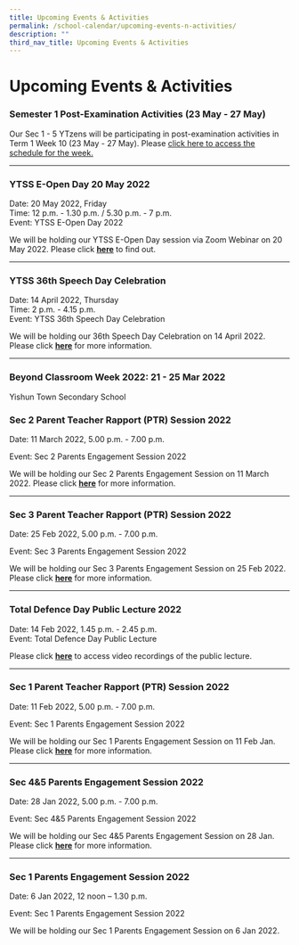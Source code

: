```yaml
---
title: Upcoming Events & Activities
permalink: /school-calendar/upcoming-events-n-activities/
description: ""
third_nav_title: Upcoming Events & Activities
---
```

# **Upcoming Events & Activities**

  

### Semester 1 Post-Examination Activities (23 May - 27 May)

Our Sec 1 - 5 YTzens will be participating in post-examination activities in Term 1 Week 10 (23 May - 27 May). Please [click here to access the schedule for the week.](https://yishuntownsec.moe.edu.sg/school-calendar/upcoming-events-n-activities/semester-1-post-exam-activities-23-may-27-may)  
  

* * *

### YTSS E-Open Day 20 May 2022

Date: 20 May 2022, Friday   
Time: 12 p.m. - 1.30 p.m. / 5.30 p.m. - 7 p.m.   
Event: YTSS E-Open Day 2022   
  
We will be holding our YTSS E-Open Day session via Zoom Webinar on 20 May 2022. Please click [**here**](https://yishuntownsec-moe-edu-sg-admin.cwp.sg/school-calendar/ytss-e-open-day-and-dsa-information-2022) to find out.  
  

* * *

  

### YTSS 36th Speech Day Celebration

Date: 14 April 2022, Thursday  
Time: 2 p.m. - 4.15 p.m.   
Event: YTSS 36th Speech Day Celebration   
  
We will be holding our 36th Speech Day Celebration on 14 April 2022. Please click **[here](https://yishuntownsec-moe-edu-sg-admin.cwp.sg/school-calendar/upcoming-events-n-activities/ytss-36th-speech-day-celebration)** for more information.  

* * *

### Beyond Classroom Week 2022: 21 - 25 Mar 2022

Yishun Town Secondary School 

### Sec 2 Parent Teacher Rapport (PTR) Session 2022

Date: 11 March 2022, 5.00 p.m. - 7.00 p.m.    

Event: Sec 2 Parents Engagement Session 2022

We will be holding our Sec 2 Parents Engagement Session on 11 March 2022. Please click **[here](https://yishuntownsec-moe-edu-sg-admin.cwp.sg/school-calendar/upcoming-events-n-activities/sec-2-parent-teacher-rapport-session-11-mar-2022)** for more information.  

* * *

### Sec 3 Parent Teacher Rapport (PTR) Session 2022 

Date: 25 Feb 2022, 5.00 p.m. - 7.00 p.m.    

Event: Sec 3 Parents Engagement Session 2022

We will be holding our Sec 3 Parents Engagement Session on 25 Feb 2022. Please click [**here**](https://yishuntownsec-moe-edu-sg-admin.cwp.sg/school-calendar/upcoming-events-n-activities/sec-3-parent-teacher-rapport-session-25-feb-2022) for more information.  

* * *

### Total Defence Day Public Lecture 2022

Date: 14 Feb 2022, 1.45 p.m. - 2.45 p.m.   
Event: Total Defence Day Public Lecture   
  
Please click [**here**](https://yishuntownsec-moe-edu-sg-admin.cwp.sg/school-calendar/upcoming-events-n-activities/total-defence-day-public-lecture-14-feb-2022) to access video recordings of the public lecture.  

* * *

### Sec 1 Parent Teacher Rapport (PTR) Session 2022

Date: 11 Feb 2022, 5.00 p.m. - 7.00 p.m.    

Event: Sec 1 Parents Engagement Session 2022

We will be holding our Sec 1 Parents Engagement Session on 11 Feb Jan. Please click [**here**](https://yishuntownsec-moe-edu-sg-admin.cwp.sg/school-calendar/upcoming-events-n-activities/sec-1-parents-teacher-rapport-session-11-feb-2022) for more information.  

* * *

### Sec 4&5 Parents Engagement Session 2022

Date: 28 Jan 2022, 5.00 p.m. - 7.00 p.m.

Event: Sec 4&5 Parents Engagement Session 2022

We will be holding our Sec 4&5 Parents Engagement Session on 28 Jan. Please click [**here**](https://yishuntownsec-moe-edu-sg-admin.cwp.sg/school-calendar/upcoming-events-n-activities/sec-4n5-parents-engagement-28-jan-2022) for more information.  

* * *

### Sec 1 Parents Engagement Session 2022

Date: 6 Jan 2022, 12 noon – 1.30 p.m.

Event: Sec 1 Parents Engagement Session 2022

We will be holding our Sec 1 Parents Engagement Session on 6 Jan 2022.